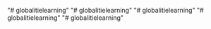 "# globalitielearning" 
"# globalitielearning" 
"# globalitielearning" 
"# globalitielearning" 
"# globalitielearning" 
